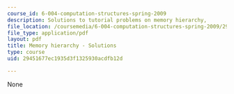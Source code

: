 ```yaml
---
course_id: 6-004-computation-structures-spring-2009
description: Solutions to tutorial problems on memory hierarchy,
file_location: /coursemedia/6-004-computation-structures-spring-2009/29451677ec1935d3f1325930acdfb12d_MIT6_004s09_tutor15_sol.pdf
file_type: application/pdf
layout: pdf
title: Memory hierarchy - Solutions
type: course
uid: 29451677ec1935d3f1325930acdfb12d

---
```

None